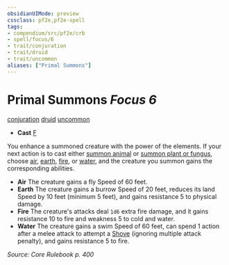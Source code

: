 ```yaml
---
obsidianUIMode: preview
cssclass: pf2e,pf2e-spell
tags:
- compendium/src/pf2e/crb
- spell/focus/6
- trait/conjuration
- trait/druid
- trait/uncommon
aliases: ["Primal Summons"]
---
```

# Primal Summons *Focus 6*   
[conjuration](../../rules/traits/conjuration.md)  [druid](../../rules/traits/druid.md)  [uncommon](../../rules/traits/uncommon.md)  

- **Cast** [F](../../rules/core-rulebook/chapter-9-playing-the-game.md#Actions "Free Action") 

You enhance a summoned creature with the power of the elements. If your next action is to cast either [summon animal](summon-animal.md) or [summon plant or fungus](summon-plant-or-fungus.md), choose [air](../../rules/traits/air.md), [earth](../../rules/traits/earth.md), [fire](../../rules/traits/fire.md), or [water](../../rules/traits/water.md), and the creature you summon gains the corresponding abilities.

- **Air** The creature gains a fly Speed of 60 feet.
- **Earth** The creature gains a burrow Speed of 20 feet, reduces its land Speed by 10 feet (minimum 5 feet), and gains resistance 5 to physical damage.
- **Fire** The creature's attacks deal `1d6` extra fire damage, and it gains resistance 10 to fire and weakness 5 to cold and water.
- **Water** The creature gains a swim Speed of 60 feet, can spend 1 action after a melee attack to attempt a [Shove](../../rules/actions/shove.md) (ignoring multiple attack penalty), and gains resistance 5 to fire.

*Source: Core Rulebook p. 400*